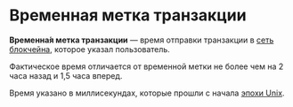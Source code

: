 # Временная метка транзакции

**Временна́я метка транзакции** — время отправки транзакции в [сеть блокчейна](/blockchain/blockchain-network.md), которое указал пользователь.

Фактическое время отличается от временной метки не более чем на 2 часа назад и 1,5 часа вперед.

Время указано в миллисекундах, которые прошли с начала [эпохи Unix](https://ru.wikipedia.org/wiki/Unix-%D0%B2%D1%80%D0%B5%D0%BC%D1%8F).
